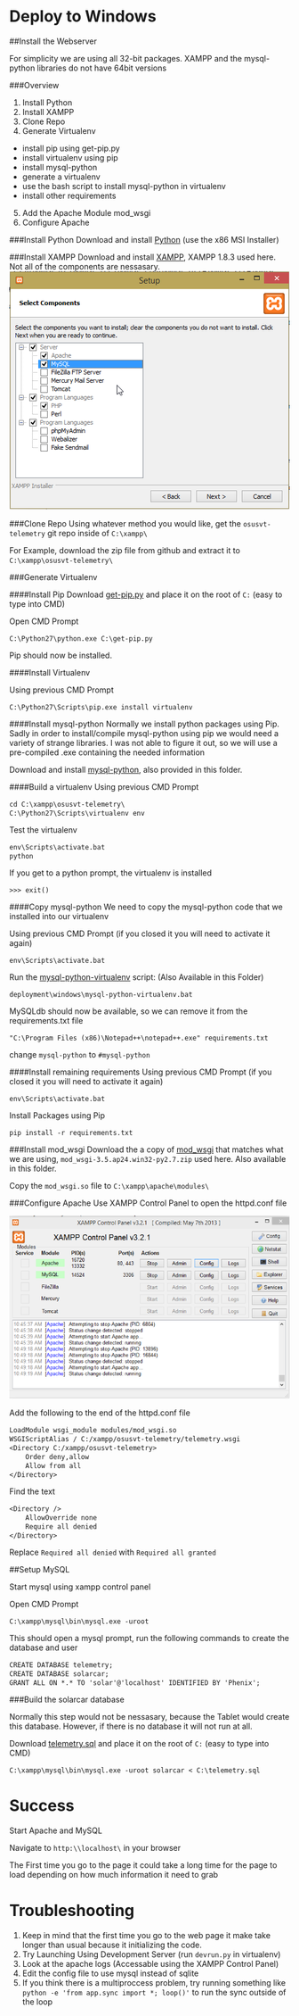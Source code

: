 Deploy to Windows
=================
##Install the Webserver

For simplicity we are using all 32-bit packages. XAMPP and the mysql-python libraries do not have 64bit versions

###Overview
 1. Install Python
 2. Install XAMPP
 3. Clone Repo
 4. Generate Virtualenv
   - install pip using get-pip.py
   - install virtualenv using pip
   - install mysql-python
   - generate a virtualenv
   - use the bash script to install mysql-python in virtualenv
   - install other requirements
 5. Add the Apache Module mod_wsgi
 6. Configure Apache

###Install Python
Download and install [Python](https://www.python.org/downloads/release/python-278/) (use the x86 MSI Installer)

###Install XAMPP
Download and install [XAMPP](https://www.apachefriends.org/download.html), XAMPP 1.8.3 used here. Not all of the components are nessasary.
![xampp settings](xampp.png "XAMPP Settings")

###Clone Repo
Using whatever method you would like, get the `osusvt-telemetry` git repo inside of `C:\xampp\`

For Example, download the zip file from github and extract it to `C:\xampp\osusvt-telemetry\`

###Generate Virtualenv

####Install Pip
Download [get-pip.py](https://bootstrap.pypa.io/get-pip.py) and place it on the root of `C:` (easy to type into CMD)

Open CMD Prompt
```
C:\Python27\python.exe C:\get-pip.py
```
Pip should now be installed.

####Install Virtualenv

Using previous CMD Prompt
```
C:\Python27\Scripts\pip.exe install virtualenv
```

####Install mysql-python
Normally we install python packages using Pip. Sadly in order to install/compile mysql-python using pip we would need a variety of strange libraries. I was not able to figure it out, so we will use a pre-compiled .exe containing the needed information

Download and install [mysql-python](http://sourceforge.net/projects/mysql-python/), also provided in this folder.

####Build a virtualenv
Using previous CMD Prompt
```
cd C:\xampp\osusvt-telemetry\
C:\Python27\Scripts\virtualenv env
```
Test the virtualenv
```
env\Scripts\activate.bat
python
```
If you get to a python prompt, the virtualenv is installed
```
>>> exit()
```

####Copy mysql-python
We need to copy the mysql-python code that we installed into our virtualenv

Using previous CMD Prompt (if you closed it you will need to activate it again)
```
env\Scripts\activate.bat
```
Run the [mysql-python-virtualenv](https://gist.github.com/georgevreilly/8444988) script: (Also Available in this Folder)
```
deployment\windows\mysql-python-virtualenv.bat
```
MySQLdb should now be available, so we can remove it from the requirements.txt file
```
"C:\Program Files (x86)\Notepad++\notepad++.exe" requirements.txt
```
change `mysql-python` to `#mysql-python`

####Install remaining requirements
Using previous CMD Prompt (if you closed it you will need to activate it again)
```
env\Scripts\activate.bat
```
Install Packages using Pip
```
pip install -r requirements.txt
```

###Install mod_wsgi
Download the a copy of [mod_wsgi](http://www.lfd.uci.edu/~gohlke/pythonlibs/#mod_wsgi) that matches what we are using, `mod_wsgi‑3.5.ap24.win32‑py2.7.zip` used here. Also available in this folder.

Copy the `mod_wsgi.so` file to `C:\xampp\apache\modules\`

###Configure Apache
Use XAMPP Control Panel to open the httpd.conf file

![xampp control panel](xamppcontrol.png "Picture of XAMPP Control Panel")

Add the following to the end of the httpd.conf file
```
LoadModule wsgi_module modules/mod_wsgi.so
WSGIScriptAlias / C:/xampp/osusvt-telemetry/telemetry.wsgi
<Directory C:/xampp/osusvt-telemetry>
	Order deny,allow
	Allow from all
</Directory>
```
Find the text
```
<Directory />
    AllowOverride none
    Require all denied
</Directory>
```
Replace `Required all denied` with `Required all granted`

##Setup MySQL

Start mysql using xampp control panel

Open CMD Prompt
```
C:\xampp\mysql\bin\mysql.exe -uroot
```
This should open a mysql prompt, run the following commands to create the database and user
```
CREATE DATABASE telemetry;
CREATE DATABASE solarcar;
GRANT ALL ON *.* TO 'solar'@'localhost' IDENTIFIED BY 'Phenix';
```

###Build the solarcar database

Normally this step would not be nessasary, because the Tablet would create this database. However, if there is no database it will not run at all.

Download [telemetry.sql](http://web.engr.oregonstate.edu/~hoeftc/telemetry.sql) and place it on the root of `C:` (easy to type into CMD)

```
C:\xampp\mysql\bin\mysql.exe -uroot solarcar < C:\telemetry.sql
```

Success
=======
Start Apache and MySQL

Navigate to `http:\\localhost\` in your browser

The First time you go to the page it could take a long time for the page to load depending on how much information it need to grab

Troubleshooting
===============
1. Keep in mind that the first time you go to the web page it make take longer than usual because it initializing the code.
2. Try Launching Using Development Server (run `devrun.py` in virtualenv)
3. Look at the apache logs (Accessable using the XAMPP Control Panel)
4. Edit the config file to use mysql instead of sqlite
5. If you think there is a multiproccess problem, try running something like `python -e 'from app.sync import *; loop()'` to run the sync outside of the loop
